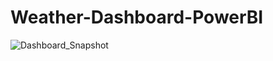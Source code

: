 # Weather-Dashboard-PowerBI
![Dashboard_Snapshot]([http://url/to/img.png](https://github.com/DhyeyPatel30/Weather-Dashboard-PowerBI/blob/main/Screenshot%202025-09-30%20010243.png?raw=true))
